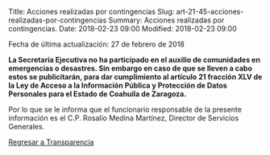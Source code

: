 Title: Acciones realizadas por contingencias
Slug: art-21-45-acciones-realizadas-por-contingencias
Summary: Acciones realizadas por contingencias.
Date: 2018-02-23 09:00
Modified: 2018-02-23 09:00


Fecha de última actualización: 27 de febrero de 2018

**La Secretaría Ejecutiva no ha participado en el auxilio de comunidades
en emergencias o desastres. Sin embargo en caso de que se lleven a cabo
estos se publicitarán, para dar cumplimiento al artículo 21 fracción
XLV de la Ley de Acceso a la Información Pública y Protección de Datos
Personales para el Estado de Coahuila de Zaragoza.**

Por lo que se le informa que el funcionario responsable de la presente
información es el C.P. Rosalío Medina Martínez, Director de Servicios
Generales.


[Regresar a Transparencia]({filename}/transparencia/transparencia.md)
